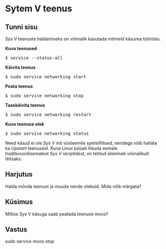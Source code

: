 ﻿# Sytem V teenus

## Tunni sisu

Sys V teenuste haldamiseks on võimalik kasutada mitmeid käsurea tööriistu.

<b>Kuva teenused</b>

<pre>$ service --status-all</pre>

<b>Käivita teenus</b>

<pre>$ sudo service networking start</pre>

<b>Peata teenus</b>

<pre>$ sudo service networking stop</pre>

<b>Taaskäivita teenus</b>

<pre>$ sudo service networking restart</pre>

<b>Kuva teenuse olek</b>

<pre>$ sudo service networking status</pre>

Need käsud ei ole *Sys V init* süsteemile spetsiifilised, nendega võib hallata ka *Upstart* teenuseid. Kuna Linux püüab liikuda eemale traditsioonilisematest *Sys V* skriptidest, on tehtud üleminek võimalikult lihtsaks.

## Harjutus

Halda mõnda teenust ja muuda nende olekuid. Mida võib märgata?

## Küsimus

Millise *Sys V* käsuga saab peatada teenuse moos?

## Vastus

sudo service moos stop


